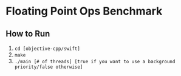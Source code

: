 # Floating Point Ops Benchmark

##  How to Run

1. `cd [objective-cpp/swift]`
2. `make`
3. `./main [# of threads] [true if you want to use a background priority/false otherwise]`
